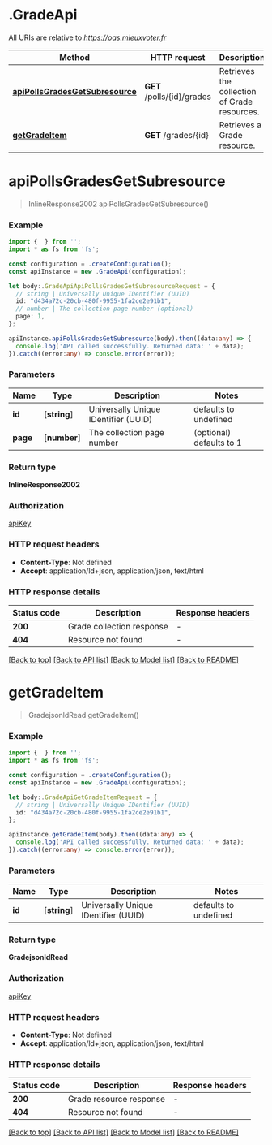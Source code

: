 # .GradeApi

All URIs are relative to *https://oas.mieuxvoter.fr*

Method | HTTP request | Description
------------- | ------------- | -------------
[**apiPollsGradesGetSubresource**](GradeApi.md#apiPollsGradesGetSubresource) | **GET** /polls/{id}/grades | Retrieves the collection of Grade resources.
[**getGradeItem**](GradeApi.md#getGradeItem) | **GET** /grades/{id} | Retrieves a Grade resource.


# **apiPollsGradesGetSubresource**
> InlineResponse2002 apiPollsGradesGetSubresource()


### Example


```typescript
import {  } from '';
import * as fs from 'fs';

const configuration = .createConfiguration();
const apiInstance = new .GradeApi(configuration);

let body:.GradeApiApiPollsGradesGetSubresourceRequest = {
  // string | Universally Unique IDentifier (UUID) 
  id: "d434a72c-20cb-480f-9955-1fa2ce2e91b1",
  // number | The collection page number (optional)
  page: 1,
};

apiInstance.apiPollsGradesGetSubresource(body).then((data:any) => {
  console.log('API called successfully. Returned data: ' + data);
}).catch((error:any) => console.error(error));
```


### Parameters

Name | Type | Description  | Notes
------------- | ------------- | ------------- | -------------
 **id** | [**string**] | Universally Unique IDentifier (UUID)  | defaults to undefined
 **page** | [**number**] | The collection page number | (optional) defaults to 1


### Return type

**InlineResponse2002**

### Authorization

[apiKey](README.md#apiKey)

### HTTP request headers

 - **Content-Type**: Not defined
 - **Accept**: application/ld+json, application/json, text/html


### HTTP response details
| Status code | Description | Response headers |
|-------------|-------------|------------------|
**200** | Grade collection response |  -  |
**404** | Resource not found |  -  |

[[Back to top]](#) [[Back to API list]](README.md#documentation-for-api-endpoints) [[Back to Model list]](README.md#documentation-for-models) [[Back to README]](README.md)

# **getGradeItem**
> GradejsonldRead getGradeItem()


### Example


```typescript
import {  } from '';
import * as fs from 'fs';

const configuration = .createConfiguration();
const apiInstance = new .GradeApi(configuration);

let body:.GradeApiGetGradeItemRequest = {
  // string | Universally Unique IDentifier (UUID) 
  id: "d434a72c-20cb-480f-9955-1fa2ce2e91b1",
};

apiInstance.getGradeItem(body).then((data:any) => {
  console.log('API called successfully. Returned data: ' + data);
}).catch((error:any) => console.error(error));
```


### Parameters

Name | Type | Description  | Notes
------------- | ------------- | ------------- | -------------
 **id** | [**string**] | Universally Unique IDentifier (UUID)  | defaults to undefined


### Return type

**GradejsonldRead**

### Authorization

[apiKey](README.md#apiKey)

### HTTP request headers

 - **Content-Type**: Not defined
 - **Accept**: application/ld+json, application/json, text/html


### HTTP response details
| Status code | Description | Response headers |
|-------------|-------------|------------------|
**200** | Grade resource response |  -  |
**404** | Resource not found |  -  |

[[Back to top]](#) [[Back to API list]](README.md#documentation-for-api-endpoints) [[Back to Model list]](README.md#documentation-for-models) [[Back to README]](README.md)


